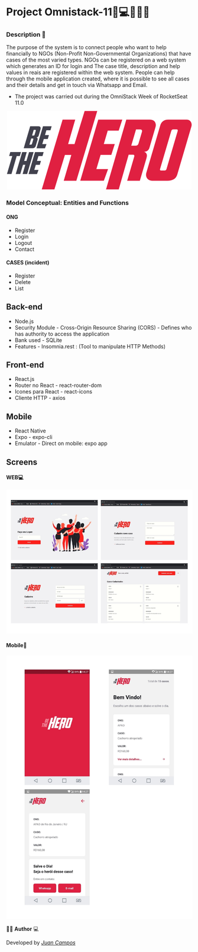 # Project Omnistack-11🚀💻🏋️‍♂️💪



### Description 🏡
The purpose of the system is to connect people who want to help financially to NGOs (Non-Profit Non-Governmental Organizations)
that have cases of the most varied types. NGOs can be registered on a web system which generates an ID for login and
The case title, description and help values ​​in reais are registered within the web system.
People can help through the mobile application created, where it is possible to see all cases and their details and get in touch
via Whatsapp and Email.

* The project was carried out during the OmniStack Week of RocketSeat 11.0

<p align="center">
  <a>
    <img alt="Repository size" src="https://github.com/JuanCampbsi/Projeto-Omnistack-/blob/master/frontend/src/assets/logo.svg">
  </a>
</p>

###  Model Conceptual: Entities and Functions
#### ONG
* Register
* Login
* Logout
* Contact

#### CASES (incident)
* Register
* Delete
* List

## Back-end

* Node.js
* Security Module - Cross-Origin Resource Sharing (CORS) - Defines who has authority to access the application
* Bank used - SQLite
* Features - Insomnia.rest : (Tool to manipulate HTTP Methods)

## Front-end

* React.js
* Router no React - react-router-dom
* Icones para React - react-icons
* Cliente HTTP - axios

## Mobile

* React Native
* Expo - expo-cli
* Emulator - Direct on mobile: expo app


## Screens
#### WEB💻

<p align="center">
  <a>
    <img alt="Repository size" src="https://github.com/JuanCampbsi/Projeto-Omnistack-/blob/master/.github/tela-web_page-0001%20(1)%20(2).jpg">
  </a>
</p>


#### Mobile📱

<p align="center">
  <a>
    <img alt="Repository size" src="https://github.com/JuanCampbsi/Projeto-Omnistack-/blob/master/.github/tela-mobile_page-0001%20(1)%20(2).jpg">
  </a>
</p>


👨‍💻 **Author** 💻

Developed by [_Juan Campos_](https://www.linkedin.com/in/juancampos-ferreira/)
